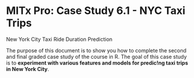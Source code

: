 # MITx Pro: Case Study 6.1 - NYC Taxi Trips
New York City Taxi Ride Duration Prediction

The purpose of this document is to show you how to complete the second and final graded case study of the course in R. The goal of this case study is to <b>experiment with various features and models for predic!ng taxi trips in New York City</b>.

